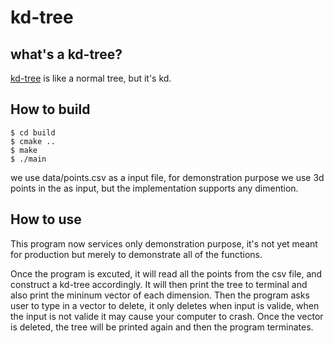 # kd-tree

## what's a kd-tree?
[kd-tree](https://en.wikipedia.org/wiki/K-d_tree) is like a normal tree, but it's kd.

## How to build

```console
$ cd build
$ cmake ..
$ make
$ ./main
```

we use data/points.csv as a input file, for demonstration purpose we use 3d points in the as input, but the implementation supports any dimention.

## How to use

This program now services only demonstration purpose, it's not yet meant for production but merely to demonstrate all of the functions.

Once the program is excuted, it will read all the points from the csv file, and construct a kd-tree accordingly. It will then print the tree to terminal and also print the mininum vector of each dimension. Then the program asks user to type in a vector to delete, it only deletes when input is valide, when the input is not valide it may cause your computer to crash. Once the vector is deleted, the tree will be printed again and then the program terminates.
